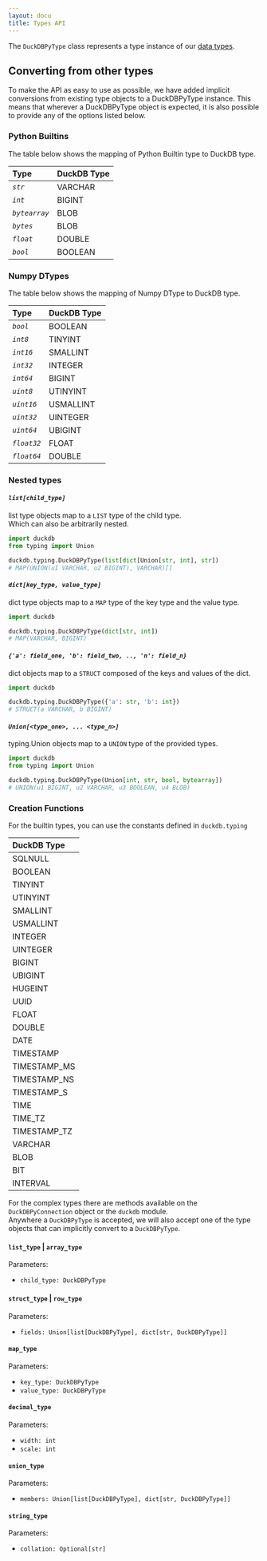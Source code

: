 ```yaml
---
layout: docu
title: Types API
---
```


The `DuckDBPyType` class represents a type instance of our [data types](../../sql/data_types/overview).

## Converting from other types

To make the API as easy to use as possible, we have added implicit conversions from existing type objects to a DuckDBPyType instance.
This means that wherever a DuckDBPyType object is expected, it is also possible to provide any of the options listed below.

### Python Builtins

The table below shows the mapping of Python Builtin type to DuckDB type.

| Type                                          | DuckDB Type        |
|:----------------------------------------------|:-------------------|
|*`str`*|VARCHAR|
|*`int`*|BIGINT|
|*`bytearray`*|BLOB|
|*`bytes`*|BLOB|
|*`float`*|DOUBLE|
|*`bool`*|BOOLEAN|

### Numpy DTypes

The table below shows the mapping of Numpy DType to DuckDB type.

| Type                                          | DuckDB Type        |
|:----------------------------------------------|:-------------------|
|*`bool`*|BOOLEAN|
|*`int8`*|TINYINT|
|*`int16`*|SMALLINT|
|*`int32`*|INTEGER|
|*`int64`*|BIGINT|
|*`uint8`*|UTINYINT|
|*`uint16`*|USMALLINT|
|*`uint32`*|UINTEGER|
|*`uint64`*|UBIGINT|
|*`float32`*|FLOAT|
|*`float64`*|DOUBLE|

### Nested types

#### *`list[child_type]`*

list type objects map to a `LIST` type of the child type.  
Which can also be arbitrarily nested.  
```python
import duckdb
from typing import Union

duckdb.typing.DuckDBPyType(list[dict[Union[str, int], str])
# MAP(UNION(u1 VARCHAR, u2 BIGINT), VARCHAR)[]
```

#### *`dict[key_type, value_type]`*

dict type objects map to a `MAP` type of the key type and the value type.  
```python
import duckdb

duckdb.typing.DuckDBPyType(dict[str, int])
# MAP(VARCHAR, BIGINT)
```

#### *`{'a': field_one, 'b': field_two, .., 'n': field_n}`*

dict objects map to a `STRUCT` composed of the keys and values of the dict.  
```python
import duckdb

duckdb.typing.DuckDBPyType({'a': str, 'b': int})
# STRUCT(a VARCHAR, b BIGINT)
```

#### *`Union[<type_one>, ... <type_n>]`*

typing.Union objects map to a `UNION` type of the provided types.  
```python
import duckdb
from typing import Union

duckdb.typing.DuckDBPyType(Union[int, str, bool, bytearray])
# UNION(u1 BIGINT, u2 VARCHAR, u3 BOOLEAN, u4 BLOB)
```

### Creation Functions

For the builtin types, you can use the constants defined in `duckdb.typing`

| DuckDB Type        |
|:-------------------|
|SQLNULL|
|BOOLEAN|
|TINYINT|
|UTINYINT|
|SMALLINT|
|USMALLINT|
|INTEGER|
|UINTEGER|
|BIGINT|
|UBIGINT|
|HUGEINT|
|UUID|
|FLOAT|
|DOUBLE|
|DATE|
|TIMESTAMP|
|TIMESTAMP_MS|
|TIMESTAMP_NS|
|TIMESTAMP_S|
|TIME|
|TIME_TZ|
|TIMESTAMP_TZ|
|VARCHAR|
|BLOB|
|BIT|
|INTERVAL|

For the complex types there are methods available on the `DuckDBPyConnection` object or the `duckdb` module.  
Anywhere a `DuckDBPyType` is accepted, we will also accept one of the type objects that can implicitly convert to a `DuckDBPyType`.

#### `list_type` | `array_type`

Parameters:  
- `child_type: DuckDBPyType`

#### `struct_type` | `row_type`

Parameters:  
- `fields: Union[list[DuckDBPyType], dict[str, DuckDBPyType]]`

#### `map_type`

Parameters:  
- `key_type: DuckDBPyType`
- `value_type: DuckDBPyType`

#### `decimal_type`

Parameters:  
- `width: int`
- `scale: int`

#### `union_type`

Parameters:  
- `members: Union[list[DuckDBPyType], dict[str, DuckDBPyType]]`

#### `string_type`

Parameters:
- `collation: Optional[str]`
